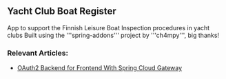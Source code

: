 ## Yacht Club Boat Register

App to support the Finnish Leisure Boat Inspection procedures in yacht clubs
Built using the '''spring-addons''' project by '''ch4mpy''', big thanks!

### Relevant Articles:
- [OAuth2 Backend for Frontend With Spring Cloud Gateway](https://www.baeldung.com/spring-cloud-gateway-bff-oauth2)
